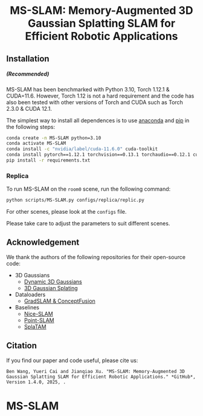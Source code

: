 <!-- PROJECT LOGO -->

<p align="center">

  <h1 align="center">MS-SLAM: Memory-Augmented 3D Gaussian Splatting SLAM for Efficient Robotic Applications</h1>

</p>



## Installation

##### (Recommended)
MS-SLAM has been benchmarked with Python 3.10, Torch 1.12.1 & CUDA=11.6. However, Torch 1.12 is not a hard requirement and the code has also been tested with other versions of Torch and CUDA such as Torch 2.3.0 & CUDA 12.1.

The simplest way to install all dependences is to use [anaconda](https://www.anaconda.com/) and [pip](https://pypi.org/project/pip/) in the following steps: 

```bash
conda create -n MS-SLAM python=3.10
conda activate MS-SLAM
conda install -c "nvidia/label/cuda-11.6.0" cuda-toolkit
conda install pytorch==1.12.1 torchvision==0.13.1 torchaudio==0.12.1 cudatoolkit=11.6 -c pytorch -c conda-forge
pip install -r requirements.txt
```


### Replica

To run MS-SLAM on the `room0` scene, run the following command:

```bash
python scripts/MS-SLAM.py configs/replica/replic.py
```

For other scenes, please look at the `configs` file.

Please take care to adjust the parameters to suit different scenes.


## Acknowledgement

We thank the authors of the following repositories for their open-source code:

- 3D Gaussians
  - [Dynamic 3D Gaussians](https://github.com/JonathonLuiten/Dynamic3DGaussians)
  - [3D Gaussian Splating](https://github.com/graphdeco-inria/gaussian-splatting)
- Dataloaders
  - [GradSLAM & ConceptFusion](https://github.com/gradslam/gradslam/tree/conceptfusion)
- Baselines
  - [Nice-SLAM](https://github.com/cvg/nice-slam)
  - [Point-SLAM](https://github.com/eriksandstroem/Point-SLAM)
  - [SplaTAM](https://github.com/spla-tam/SplaTAM/blob/main/README.md)

## Citation

If you find our paper and code useful, please cite us:

```
Ben Wang, Yueri Cai and Jianqiao Xu. "MS-SLAM: Memory-Augmented 3D Gaussian Splatting SLAM for Efficient Robotic Applications." *GitHub*, Version 1.4.0, 2025, .
```


# MS-SLAM
